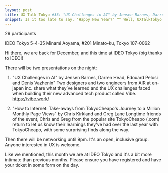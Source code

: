 ```yaml
---
layout: post
title: UX Talk Tokyo #33: "UX Challenges in AI" by Jensen Barnes, Darren Head, Edouard Pelosi and Denis Vazhenin" and "How to Internet - Take-aways from TokyoCheapo's Journey to a Million Monthly Page Views" by Greg Lane and Chris Kirkland
snippet: Is it too late to say, "Happy New Year?" ^^ Well, UXTalkTokyo is back with our first event this ...
---
```

29 participants

IDEO Tokyo 5-4-35 Minami Aoyama, #201 Minato-ku, Tokyo 107-0062

Hi there, we are back for December, and this time at IDEO Tokyo (big thanks to IDEO!)

There will be two presentations on the night:
1) "UX Challenges in AI" by Jensen Barnes, Darren Head, Edouard Pelosi and Denis Vazhenin"
Two designers and two engineers from AIR at en-japan inc. share what they’ve learned and the UX challenges faced when building their new advanced tech product called Vibe. https://vibe.work/

2) "How to Internet: Take-aways from TokyoCheapo's Journey to a Million Monthly Page Views" by Chris Kirkland and Greg Lane
Longtime friends of the event, Chris and Greg from the popular site TokyoCheapo (.com) return to let us know their learnings they've had over the last year with TokyoCheapo, with some surprising finds along the way.

Then there will be networking until 9pm.
It's an open, inclusive group. Anyone interested in UX is welcome.

Like we mentioned, this month we are at IDEO Tokyo and it's a bit more intimate than previous months. Please ensure you have registered and have your ticket in some form on the day.

